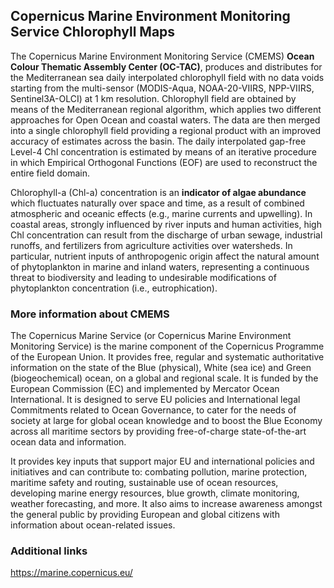 ## Copernicus Marine Environment Monitoring Service Chlorophyll Maps 

The  Copernicus Marine Environment Monitoring Service (CMEMS) **Ocean Colour Thematic Assembly Center (OC-TAC)**, produces and distributes for the Mediterranean sea daily interpolated chlorophyll field with no data voids starting from the multi-sensor (MODIS-Aqua, NOAA-20-VIIRS, NPP-VIIRS, Sentinel3A-OLCI) at 1 km resolution. Chlorophyll field are obtained by means of the Mediterranean regional algorithm, which applies two different approaches for Open Ocean and coastal waters. The data are then merged into a single chlorophyll field providing a regional product with an improved accuracy of estimates across the basin. The daily interpolated gap-free Level-4 Chl concentration is estimated by means of an iterative procedure in which Empirical Orthogonal Functions (EOF) are used to reconstruct the entire field domain.

Chlorophyll-a (Chl-a) concentration is an **indicator of algae abundance** which fluctuates naturally over space and time, as a result of combined atmospheric and oceanic effects (e.g., marine currents and upwelling). In coastal areas, strongly influenced by river inputs and human activities, high Chl concentration can result from the discharge of urban sewage, industrial runoffs, and fertilizers from agriculture activities over watersheds. In particular, nutrient inputs of anthropogenic origin affect the natural amount of phytoplankton in marine and inland waters, representing a continuous threat to biodiversity and leading to undesirable modifications of phytoplankton concentration (i.e., eutrophication).

### More information about CMEMS

The Copernicus Marine Service (or Copernicus Marine Environment Monitoring Service) is the marine component of the Copernicus Programme of the European Union. It provides free, regular and systematic authoritative information on the state of the Blue (physical), White (sea ice) and Green (biogeochemical) ocean, on a global and regional scale. It is funded by the European Commission (EC) and implemented by Mercator Ocean International. It is designed to serve EU policies and International legal Commitments related to Ocean Governance, to cater for the needs of society at large for global ocean knowledge and to boost the Blue Economy across all maritime sectors by providing free-of-charge state-of-the-art ocean data and information.

It provides key inputs that support major EU and international policies and initiatives and can contribute to: combating pollution, marine protection, maritime safety and routing, sustainable use of ocean resources, developing marine energy resources, blue growth, climate monitoring, weather forecasting, and more. It also aims to increase awareness amongst the general public by providing European and global citizens with information about ocean-related issues.

### Additional links

https://marine.copernicus.eu/
